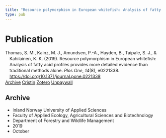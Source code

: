 ```yaml
---
title: "Resource polymorphism in European whitefish: Analysis of fatty acid profiles provides more detailed evidence than traditional methods alone"
type: pub
---
```

<h1>Publication</h1>
<article id="csl-bib-container-TPLSC9CT" class="csl-bib-container">
  <div class="csl-bib-body" style="line-height: 1.35; padding-left: 1em; text-indent:-1em;">
  <div class="csl-entry">Thomas, S. M., Kainz, M. J., Amundsen, P.-A., Hayden, B., Taipale, S. J., &amp; Kahilainen, K. K. (2019). Resource polymorphism in European whitefish: Analysis of fatty acid profiles provides more detailed evidence than traditional methods alone. <i>Plos One</i>, <i>14</i>(8), e0221338. <a href="https://doi.org/10.1371/journal.pone.0221338">https://doi.org/10.1371/journal.pone.0221338</a></div>
</div>
  <div class="csl-bib-buttons">
    <a href="#taxonomy-article-TPLSC9CT" class="csl-bib-button">Archive</a>
    <a href="https://app.cristin.no/results/show.jsf?id=1735573" alt="Cristin URL" class="csl-bib-button">Cristin</a>
    <a href="http://zotero.org/groups/5022929/items/TPLSC9CT" alt="Zotero URL" class="csl-bib-button">Zotero</a>
    <a href="https://journals.plos.org/plosone/article/file?id=10.1371/journal.pone.0221338&amp;type=printable" class="csl-bib-button">Unpaywall</a>
  </div>
  <div id="csl-bib-meta-container-TPLSC9CT"></div>
</article>
<div id="csl-bib-meta-TPLSC9CT" class="csl-bib-meta">
  <article id="taxonomy-article-TPLSC9CT" class="taxonomy-article">
    <h1>Archive</h1>
    <ul>
      <li>Inland Norway University of Applied Sciences</li>
      <li>Faculty of Applied Ecology, Agricultural Sciences and Biotechnology</li>
      <li>Department of Forestry and Wildlife Management</li>
      <li>2019</li>
      <li>October</li>
    </ul>
  </article>
</div>
